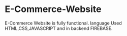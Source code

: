 # E-Commerce-Website
E-Commerce Website is fully functional.
language Used HTML,CSS,JAVASCRIPT and in backend FIREBASE.
